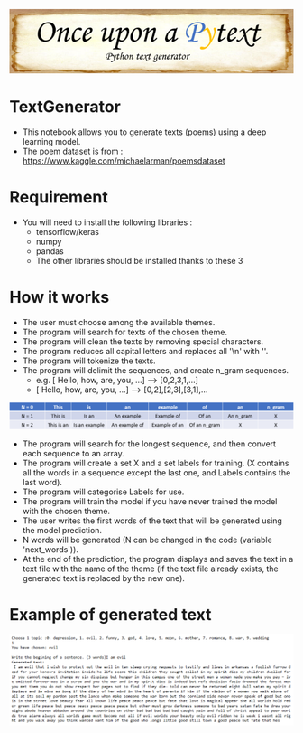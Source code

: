 <p align="center"><img src="PytextLogo.PNG"\></p>

# TextGenerator

- This notebook allows you to generate texts (poems) using a deep learning model.
- The poem dataset is from : https://www.kaggle.com/michaelarman/poemsdataset

# Requirement

- You will need to install the following libraries :
  - tensorflow/keras
  - numpy
  - pandas
  - The other libraries should be installed thanks to these 3

# How it works

- The user must choose among the available themes.
- The program will search for texts of the chosen theme.
- The program will clean the texts by removing special characters.
- The program reduces all capital letters and replaces all '\n' with ''.
- The program will tokenize the texts.
- The program will delimit the sequences, and create n_gram sequences. 
  - e.g. [ Hello, how, are, you, ...] --> [0,2,3,1,...]
  - [ Hello, how, are, you, ...] --> [0,2],[2,3],[3,1],...

<p align="center"><img src="n_gram.PNG"\></p>

- The program will search for the longest sequence, and then convert each sequence to an array.
- The program will create a set X and a set labels for training. (X contains all the words in a sequence except the last one, and Labels contains the last word).
- The program will categorise Labels for use.
- The program will train the model if you have never trained the model with the chosen theme.
- The user writes the first words of the text that will be generated using the model prediction.
- N words will be generated (N can be changed in the code (variable 'next_words')).
- At the end of the prediction, the program displays and saves the text in a text file with the name of the theme (if the text file already exists, the generated text is replaced by the new one).

# Example of generated text

<p align="center"><img src="output.PNG"\></p>
